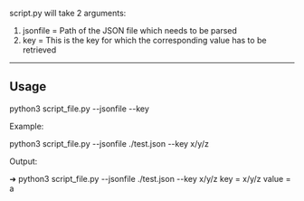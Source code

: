 script.py will take 2 arguments:
1) jsonfile = Path of the JSON file which needs to be parsed
2) key = This is the key for which the corresponding value has to be retrieved

-----
Usage
-----

python3 script_file.py --jsonfile <json-file-path> --key <key-value>


Example:

python3 script_file.py --jsonfile ./test.json --key x/y/z

Output:

➜  python3 script_file.py --jsonfile ./test.json --key x/y/z
key = x/y/z
value = a